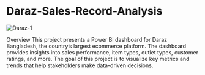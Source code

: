 # Daraz-Sales-Record-Analysis

![Daraz-1](https://github.com/user-attachments/assets/d9b2c3c1-d468-4646-b432-ccb34640fb0a)

Overview
This project presents a Power BI dashboard for Daraz Bangladesh, the country’s largest ecommerce platform. The dashboard provides insights into sales performance, item types, outlet types, customer ratings, and more. The goal of this project is to visualize key metrics and trends that help stakeholders make data-driven decisions.
